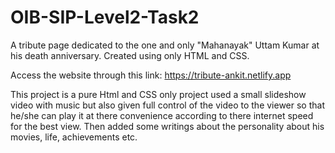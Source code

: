 # OIB-SIP-Level2-Task2
A tribute page dedicated to the one and only "Mahanayak" Uttam Kumar at his death anniversary. Created using only HTML and CSS.

Access the website through this link: https://tribute-ankit.netlify.app

This project is a pure Html and CSS only project used a small slideshow video with music but also given full control of the video to the viewer so that he/she can play it at there convenience according to there internet speed for the best view. Then added some writings about the personality about his movies, life, achievements etc.
